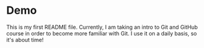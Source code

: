 # Demo

This is my first README file. Currently, I am taking an intro to Git and GitHub course in order to become more familiar with Git. 
I use it on a daily basis, so it's about time!
